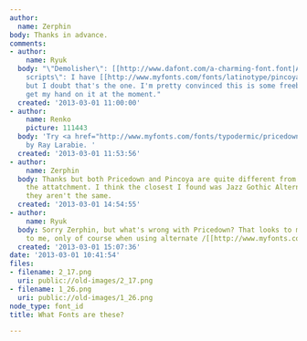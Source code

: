 ```yaml
---
author:
  name: Zerphin
body: Thanks in advance.
comments:
- author:
    name: Ryuk
  body: "\"Demolisher\": [[http://www.dafont.com/a-charming-font.font|A Charming Font]]\r\n\"my
    scripts\": I have [[http://www.myfonts.com/fonts/latinotype/pincoya-black-pro/|Pincoya]]
    but I doubt that's the one. I'm pretty convinced this is some freebie but I can't
    get my hand on it at the moment."
  created: '2013-03-01 11:00:00'
- author:
    name: Renko
    picture: 111443
  body: 'Try <a href="http://www.myfonts.com/fonts/typodermic/pricedown/">Pricedown</a>
    by Ray Larabie. '
  created: '2013-03-01 11:53:56'
- author:
    name: Zerphin
  body: Thanks but both Pricedown and Pincoya are quite different from the one in
    the attatchment. I think the closest I found was Jazz Gothic Alternate but I think
    they aren't the same.
  created: '2013-03-01 14:54:55'
- author:
    name: Ryuk
  body: Sorry Zerphin, but what's wrong with Pricedown? That looks to match perfectly
    to me, only of course when using alternate /[[http://www.myfonts.com/fonts/typodermic/pricedown/black/glyphs.html#glyphs/555618/387|M]].
  created: '2013-03-01 15:07:36'
date: '2013-03-01 10:41:54'
files:
- filename: 2_17.png
  uri: public://old-images/2_17.png
- filename: 1_26.png
  uri: public://old-images/1_26.png
node_type: font_id
title: What Fonts are these?

---
```

